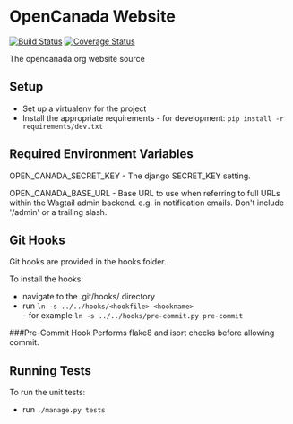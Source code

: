 # OpenCanada Website
[![Build Status](https://travis-ci.org/OpenCanada/website.svg?branch=master)](https://travis-ci.org/OpenCanada/website)
[![Coverage Status](https://coveralls.io/repos/OpenCanada/website/badge.svg?branch=master)](https://coveralls.io/r/OpenCanada/website?branch=master)

The opencanada.org website source


## Setup
  -  Set up a virtualenv for the project
  -  Install the appropriate requirements
    -  for development: `pip install -r requirements/dev.txt`

    
## Required Environment Variables
OPEN_CANADA_SECRET_KEY - The django SECRET_KEY setting.

OPEN_CANADA_BASE_URL - Base URL to use when referring to full URLs within the 
Wagtail admin backend. e.g. in notification emails. Don't include '/admin' or 
a trailing slash.


## Git Hooks
Git hooks are provided in the hooks folder.

To install the hooks:

  -  navigate to the .git/hooks/ directory
  -  run `ln -s ../../hooks/<hookfile> <hookname>`  
    -  for example `ln -s ../../hooks/pre-commit.py pre-commit`
 

###Pre-Commit Hook
Performs flake8 and isort checks before allowing commit.


## Running Tests
To run the unit tests:

  -  run `./manage.py tests`
  
